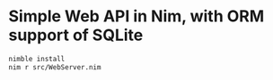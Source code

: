 # Simple Web API in Nim, with ORM support of SQLite

```bash
nimble install
nim r src/WebServer.nim
```